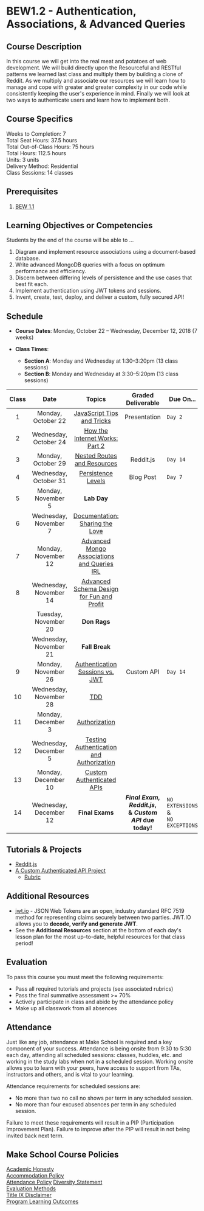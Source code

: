 # BEW1.2 - Authentication, Associations, & Advanced Queries

## Course Description

In this course we will get into the real meat and potatoes of web development. We will build directly upon the Resourceful and RESTful patterns we learned last class and multiply them by building a clone of Reddit. As we multiply and associate our resources we will learn how to manage and cope with greater and greater complexity in our code while consistently keeping the user's experience in mind. Finally we will look at two ways to authenticate users and learn how to implement both.

## Course Specifics

Weeks to Completion:  7 <br>
Total Seat Hours:  37.5 hours <br>
Total Out-of-Class Hours: 75 hours <br>
Total Hours: 112.5 hours <br>
Units:  3 units <br>
Delivery Method:  Residential <br>
Class Sessions:  14 classes

## Prerequisites

1. [BEW 1.1](http://make.sc/bew1-1)

## Learning Objectives or Competencies

Students by the end of the course will be able to ...

1. Diagram and implement resource associations using a document-based database.
1. Write advanced MongoDB queries with a focus on optimum performance and efficiency.
1. Discern between differing levels of persistence and the use cases that best fit each.
1. Implement authentication using JWT tokens and sessions.
1. Invent, create, test, deploy, and deliver a custom, fully secured API!

## Schedule

* **Course Dates**: Monday, October 22 – Wednesday, December 12, 2018 (7 weeks)

* **Class Times**:
  * **Section A**: Monday and Wednesday at 1:30–3:20pm (13 class sessions)
  * **Section B**: Monday and Wednesday at 3:30–5:20pm (13 class sessions)

| Class |          Date          |                 Topics                  |       Graded Deliverable     | Due On... |
|:-----:|:----------------------:|:---------------------------------------:|:----------------------------:|-----------|
|   1   |  Monday, October 22    | [JavaScript Tips and Tricks](01-JavaScript-Tricks/README.md) | Presentation | `Day 2` |
|   2   | Wednesday, October 24  | [How the Internet Works: Part 2](02-How-The-Internet-Works/README.md) |||
|   3   |  Monday, October 29    | [Nested Routes and Resources](03-Nested-Routes-and-Resources/README.md) | Reddit.js | `Day 14` |
|   4   | Wednesday, October 31  | [Persistence Levels](04-Persistence-Levels/README.md) | Blog Post | `Day 7` |
|   5   |  Monday, November 5    | **Lab Day** |||
|   6   | Wednesday, November 7  | [Documentation: Sharing the Love](05-Docsify/README.md) |||
|   7   |  Monday, November 12 |  [Advanced Mongo Associations and Queries IRL](06-Advanced-MongoDB-IRL/README.md)|||
|   8   | Wednesday, November 14 | [Advanced Schema Design for Fun and Profit](07-Advanced-Schema-Design/README.md) |||
|       |  Tuesday, November 20 | **Don Rags** |||
|       | Wednesday, November 21 | **Fall Break** |||
|  9    |  Monday, November 26    | [Authentication Sessions vs. JWT](08-Authentication-Sessions-vs-JWT/README.md) | Custom API | `Day 14` |
|  10   | Wednesday, November 28    | [TDD](09-TDD/README.md) |||
|  11   |  Monday, December 3    | [Authorization](10-Authorization/README.md) |||
|  12   | Wednesday, December 5   | [Testing Authentication and Authorization](11-Testing-Authentication-and-Authorization/README.md) |||
|  13   | Monday, December 10   | [Custom Authenticated APIs](12-Custom-Authenticated-APIs/README.md) |||
|  14   | Wednesday, December 12 | **Final Exams** | **_Final Exam_,<br>_Reddit.js_, <br>& _Custom API_ due today!**| `NO EXTENSIONS` & <br>`NO EXCEPTIONS` |

## Tutorials & Projects

- [Reddit.js](https://www.makeschool.com/academy/track/reddit-clone-in-node-js)
- [A Custom Authenticated API Project](Projects/02-Custom-API-Project.md)
    - [Rubric](Projects/Rubrics/02-Custom-API-Project.md)

## Additional Resources

- [jwt.io](https://jwt.io) - JSON Web Tokens are an open, industry standard RFC 7519 method for representing claims securely between two parties. JWT.IO allows you to **decode, verify and generate JWT**.
- See the **Additional Resources** section at the bottom of each day's lesson plan for the most up-to-date, helpful resources for that class period!

## Evaluation

To pass this course you must meet the following requirements:

- Pass all required tutorials and projects (see associated rubrics)
- Pass the final summative assessment >= 70%
- Actively participate in class and abide by the attendance policy
- Make up all classwork from all absences

## Attendance

 Just like any job, attendance at Make School is required and a key component of your success. Attendance is being onsite from 9:30 to 5:30 each day, attending all scheduled sessions: classes, huddles, etc. and working in the study labs when not in a scheduled session. Working onsite allows you to learn with your peers, have access to support from TAs, instructors and others, and is vital to your learning.

Attendance requirements for scheduled sessions are:
- No more than two no call no shows per term in any scheduled session.
- No more than four excused absences per term in any scheduled session.

Failure to meet these requirements will result in a PIP (Participation Improvement Plan).  Failure to improve after the PIP will result in not being invited back next term.

## Make School Course Policies

[Academic Honesty](https://github.com/Product-College-Courses/Common-Syllabus-Sections/blob/master/Academic-Honesty-and-Plagiarism.md)<br>
[Accommodation Policy](https://github.com/Product-College-Courses/Common-Syllabus-Sections/blob/master/Accommodation-Policy.md)<br>
[Attendance Policy]()
[Diversity Statement](https://github.com/Product-College-Courses/Common-Syllabus-Sections/blob/master/Diversity-Statement.md)<br>
[Evaluation Methods](https://github.com/Product-College-Courses/Common-Syllabus-Sections/blob/master/Evaluation-Methods.md)
<br>
[Title IX Disclaimer](https://github.com/Product-College-Courses/Common-Syllabus-Sections/blob/master/Evaluations-Title-X-Disclaimer.md)<br>
[Program Learning Outcomes](https://github.com/Product-College-Courses/Common-Syllabus-Sections/blob/master/Program-Learning-Outcomes.md)
